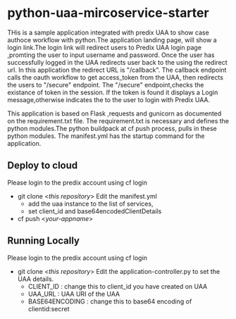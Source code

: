 # python-uaa-mircoservice-starter
THis is a sample application integrated with predix UAA to show case authoce workflow with python.The application landing page, will show a login link.The login link will redirect users to Predix UAA login page ,promting the user to input username and password. Once the user has successfully logged in the UAA redirects user back to the using the redirect url. In this application the redirect URL is "/callback". The callback endpoint calls the oauth workflow to get access_token from the UAA, then redirects the users to "/secure" endpoint. The "/secure" endpoint,checks the existance of token in the session. If the token is found it displays a Login message,otherwise indicates the to the user to login with Predix UAA.

This application is based on Flask ,requests and gunicorn as documented on the requirement.txt file. The requirement.txt is necessary and defines the python modules.The python buildpack at cf push process, pulls in these python modules. The manifest.yml has the startup command for the application.


## Deploy to cloud
Please login to the predix account using cf login
* git clone <*this repository*>
  Edit the manifest.yml
  * add the uaa instance to the list of services,
  * set client_id and base64encodedClientDetails
* cf push <*your-appname*>


## Running Locally
Please login to the predix account using cf login
* git clone <*this repository*>
  Edit the application-controller.py to set the UAA details.
    * CLIENT_ID : change this to client_id you have created on UAA
    * UAA_URL : UAA URI of the UAA
    * BASE64ENCODING : change this  to base64 encoding of clientid:secret

